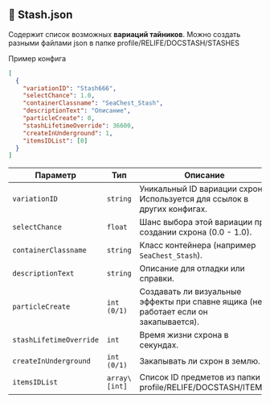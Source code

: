 ## 📁 Stash.json
Содержит список возможных **вариаций тайников**. Можно создать разными файлами json в папке profile/RELIFE/DOCSTASH/STASHES

Пример конфига
```json
[
  {
    "variationID": "Stash666",
    "selectChance": 1.0,
    "containerClassname": "SeaChest_Stash",
    "descriptionText": "Описание",
    "particleCreate": 0,
    "stashLifetimeOverride": 36600,
    "createInUnderground": 1,
    "itemsIDList": [0]
  }
]
```
| Параметр                | Тип         | Описание                                                                  |
| ----------------------- | ----------- | ------------------------------------------------------------------------- |
| `variationID`           | `string`      | Уникальный ID вариации схрона. Используется для ссылок в других конфигах. |
| `selectChance`          | `float`       | Шанс выбора этой вариации при создании схрона (0.0 - 1.0).                |
| `containerClassname`    | `string`      | Класс контейнера (например `SeaChest_Stash`).                             |
| `descriptionText`       | `string`      | Описание для отладки или справки.                                         |
| `particleCreate`        | `int (0/1)`   | Создавать ли визуальные эффекты при спавне ящика (не работает если он закапывается).                               |
| `stashLifetimeOverride` | `int`         | Время жизни схрона в секундах.                                            |
| `createInUnderground`   | `int (0/1)`   | Закапывать ли схрон в землю.                                          |
| `itemsIDList`           | `array\[int]` | Список ID предметов из папки profile/RELIFE/DOCSTASH/ITEMS.                                |
